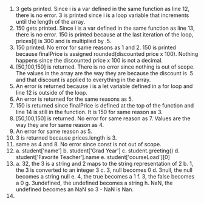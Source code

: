 1. 3 gets printed. Since i is a var defined in the same function as line 12, there is no error. 3 is printed since i is a loop variable that increments until the length of the array.
2. 150 gets printed. Since i is a var defined in the same function as line 13, there is no error. 150 is printed because at the last iteration of the loop, prices[i] is 300 and is multiplied by .5.
3. 150 printed. No error for same reasons as 1 and 2. 150 is printed because finalPrice is assigned rounded(discounted price x 100). Nothing happens since the discounted price x 100 is not a decimal. 
4. [50,100,150] is returned. There is no error since nothing is out of scope. The values in the array are the way they are because the discount is .5 and that discount is applied to everything in the array.
5. An error is returned because i is a let variable defined in a for loop and line 12 is outside of the loop.
6. An error is returned for the same reasons as 5.
7. 150 is returned since finalPrice is defined at the top of the function and line 14 is still in the function. It is 150 for same reason as 3.
8.  [50,100,150] is returned. No error for same reason as 7. Values are the way they are for same reason as 4.
9.  An error for same reason as 5.
10. 3 is returned because prices.length is 3.
11. same as 4 and 8. No error since const is not out of scope.
12. a. student['name']
    b. student['Grad Year']
    c. student.greeting()
    d. student['Favorite Teacher'].name
    e. student['courseLoad'][0]
13. a. 32, the 3 is a string and 2 maps to the string representation of 2
    b. 1, the 3 is converted to an integer 3
    c. 3, null becomes 0
    d. 3null, the null becomes a string null
    e. 4, the true becomes a 1
    f. 3, the false becomes a 0
    g. 3undefined, the undefined becomes a string
    h. NaN, the undefined becomes an NaN so 3 - NaN is Nan.
14. 
